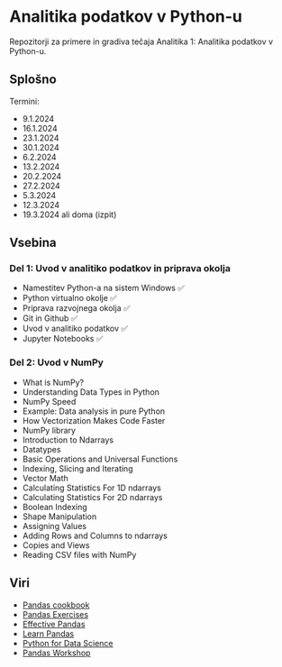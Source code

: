 # Analitika podatkov v Python-u

Repozitorji za primere in gradiva tečaja Analitika 1: Analitika podatkov v Python-u.

## Splošno
Termini:
- 9.1.2024
- 16.1.2024
- 23.1.2024
- 30.1.2024
- 6.2.2024
- 13.2.2024
- 20.2.2024
- 27.2.2024
- 5.3.2024
- 12.3.2024
- 19.3.2024 ali doma (izpit)

## Vsebina

### Del 1: Uvod v analitiko podatkov in priprava okolja
- Namestitev Python-a na sistem Windows ✅
- Python virtualno okolje ✅
- Priprava razvojnega okolja ✅
- Git in Github ✅
- Uvod v analitiko podatkov ✅
- Jupyter Notebooks ✅

### Del 2: Uvod v NumPy
- What is NumPy?
- Understanding Data Types in Python
- NumPy Speed
- Example: Data analysis in pure Python
- How Vectorization Makes Code Faster
- NumPy library
- Introduction to Ndarrays
- Datatypes
- Basic Operations and Universal Functions
- Indexing, Slicing and Iterating
- Vector Math
- Calculating Statistics For 1D ndarrays
- Calculating Statistics For 2D ndarrays
- Boolean Indexing
- Shape Manipulation
- Assigning Values
- Adding Rows and Columns to ndarrays
- Copies and Views
- Reading CSV files with NumPy


## Viri
- [Pandas cookbook](https://github.com/jvns/pandas-cookbook)
- [Pandas Exercises](https://github.com/guipsamora/pandas_exercises)
- [Effective Pandas](https://github.com/TomAugspurger/effective-pandas)
- [Learn Pandas](https://bitbucket.org/hrojas/learn-pandas/src/master/)
- [Python for Data Science](https://wavedatalab.github.io/datawithpython/index.html)
- [Pandas Workshop](https://github.com/stefmolin/pandas-workshop)

